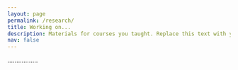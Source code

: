 ```yaml
---
layout: page
permalink: /research/
title: Working on...
description: Materials for courses you taught. Replace this text with your description.
nav: false
---
```


.................
